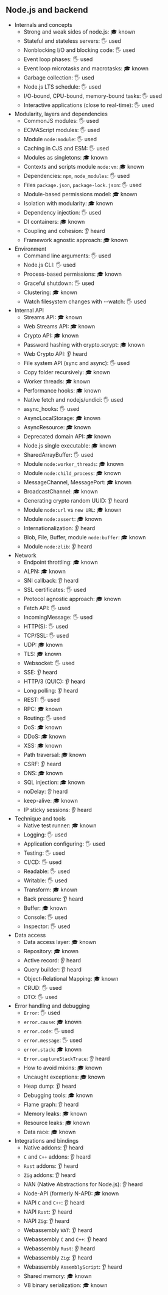 ## Node.js and backend

- Internals and concepts
  - Strong and weak sides of node.js: 🎓 known
  - Stateful and stateless servers: 🖐️ used
  - Nonblocking I/O and blocking code: 🖐️ used
  - Event loop phases: 🖐️ used
  - Event loop microtasks and macrotasks: 🎓 known
  - Garbage collection: 🖐️ used
  - Node.js LTS schedule: 🖐️ used
  - I/O-bound, CPU-bound, memory-bound tasks: 🖐️ used
  - Interactive applications (close to real-time): 🖐️ used
- Modularity, layers and dependencies
  - CommonJS modules: 🖐️ used
  - ECMAScript modules: 🖐️ used
  - Module `node:module`: 🖐️ used
  - Caching in CJS and ESM: 🖐️ used
  - Modules as singletons: 🎓 known
  - Contexts and scripts module `node:vm`: 🎓 known
  - Dependencies: `npm`, `node_modules`: 🖐️ used
  - Files `package.json`, `package-lock.json`: 🖐️ used
  - Module-based permissions model: 🎓 known
  - Isolation with modularity: 🎓 known
  - Dependency injection: 🖐️ used
  - DI containers: 🎓 known
  - Coupling and cohesion: 👂 heard
  - Framework agnostic approach: 🎓 known
- Environment
  - Command line arguments: 🖐️ used
  - Node.js CLI: 🖐️ used
  - Process-based permissions: 🎓 known
  - Graceful shutdown: 🖐️ used
  - Clustering: 🎓 known
  - Watch filesystem changes with --watch: 🖐️ used
- Internal API
  - Streams API: 🎓 known
  - Web Streams API: 🎓 known
  - Crypto API: 🎓 known
  - Password hashing with crypto.scrypt: 🎓 known
  - Web Crypto API: 👂 heard
  - File system API (sync and async): 🖐️ used
  - Copy folder recursively: 🎓 known
  - Worker threads: 🎓 known
  - Performance hooks: 🎓 known
  - Native fetch and nodejs/undici: 🖐️ used
  - async_hooks: 🖐️ used
  - AsyncLocalStorage: 🎓 known
  - AsyncResource: 🎓 known
  - Deprecated domain API: 🎓 known
  - Node.js single executable: 🎓 known
  - SharedArrayBuffer: 🖐️ used
  - Module `node:worker_threads`: 🎓 known
  - Module `node:child_process`: 🎓 known
  - MessageChannel, MessagePort: 🎓 known
  - BroadcastChannel: 🎓 known
  - Generating crypto random UUID: 👂 heard
  - Module `node:url` vs `new URL`: 🎓 known
  - Module `node:assert`: 🎓 known
  - Internationalization: 👂 heard
  - Blob, File, Buffer, module `node:buffer`: 🎓 known
  - Module `node:zlib`: 👂 heard
- Network
  - Endpoint throttling: 🎓 known
  - ALPN: 🎓 known
  - SNI callback: 👂 heard
  - SSL certificates: 🖐️ used
  - Protocol agnostic approach: 🎓 known
  - Fetch API: 🖐️ used
  - IncomingMessage: 🖐️ used
  - HTTP(S): 🖐️ used
  - TCP/SSL: 🖐️ used
  - UDP: 🎓 known
  - TLS: 🎓 known
  - Websocket: 🖐️ used
  - SSE: 👂 heard
  - HTTP/3 (QUIC): 👂 heard
  - Long polling: 👂 heard
  - REST: 🖐️ used
  - RPC: 🎓 known
  - Routing: 🖐️ used
  - DoS: 🎓 known
  - DDoS: 🎓 known
  - XSS: 🎓 known
  - Path traversal: 🎓 known
  - CSRF: 👂 heard
  - DNS: 🎓 known
  - SQL injection: 🎓 known
  - noDelay: 👂 heard
  - keep-alive: 🎓 known
  - IP sticky sessions: 👂 heard
- Technique and tools
  - Native test runner: 🎓 known
  - Logging: 🖐️ used
  - Application configuring: 🖐️ used
  - Testing: 🖐️ used
  - CI/CD: 🖐️ used
  - Readable: 🖐️ used
  - Writable: 🖐️ used
  - Transform: 🎓 known
  - Back pressure: 👂 heard
  - Buffer: 🎓 known
  - Console: 🖐️ used
  - Inspector: 🖐️ used
- Data access
  - Data access layer: 🎓 known
  - Repository: 🎓 known
  - Active record: 👂 heard
  - Query builder: 👂 heard
  - Object-Relational Mapping: 🎓 known
  - CRUD: 🖐️ used
  - DTO: 🖐️ used
- Error handling and debugging
  - `Error`: 🖐️ used
  - `error.cause`: 🎓 known
  - `error.code`: 🖐️ used
  - `error.message`: 🖐️ used
  - `error.stack`: 🎓 known
  - `Error.captureStackTrace`: 👂 heard
  - How to avoid mixins: 🎓 known
  - Uncaught exceptions: 🎓 known
  - Heap dump: 👂 heard
  - Debugging tools: 🎓 known
  - Flame graph: 👂 heard
  - Memory leaks: 🎓 known
  - Resource leaks: 🎓 known
  - Data race: 🎓 known
- Integrations and bindings
  - Native addons: 👂 heard
  - `C` and `C++` addons: 👂 heard
  - `Rust` addons: 👂 heard
  - `Zig` addons: 👂 heard
  - NAN (Native Abstractions for Node.js): 👂 heard
  - Node-API (formerly N-API): 🎓 known
  - NAPI `C` and `C++`: 👂 heard
  - NAPI `Rust`: 👂 heard
  - NAPI `Zig`: 👂 heard
  - Webassembly `WAT`: 👂 heard
  - Webassembly `C` and `C++`: 👂 heard
  - Webassembly `Rust`: 👂 heard
  - Webassembly `Zig`: 👂 heard
  - Webassembly `AssemblyScript`: 👂 heard
  - Shared memory: 🎓 known
  - V8 binary serialization: 🎓 known
